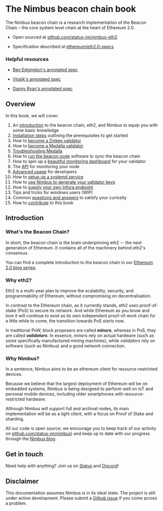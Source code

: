 # The Nimbus beacon chain book

The Nimbus beacon chain is a research implementation of the Beacon Chain – the core system level chain at the heart of Ethereum 2.0.


- Open sourced at [github.com/status-im/nimbus-eth2](https://github.com/status-im/nimbus-eth2/tree/master)

- Specification described at [ethereum/eth2.0-specs](https://github.com/ethereum/eth2.0-specs/tree/v0.12.3#phase-0)


### Helpful resources
- [Ben Edgington's annotated spec](https://benjaminion.xyz/eth2-annotated-spec/phase0/beacon-chain/) 

- [Vitalik's annotated spec](https://github.com/ethereum/annotated-spec/blob/master/phase0/beacon-chain.md)

- [Danny Ryan's annotated spec](https://notes.ethereum.org/@djrtwo/Bkn3zpwxB)


## Overview

In this book, we will cover:

1. An [introduction](./intro.md#introduction) to the beacon chain, eth2, and Nimbus to equip you with some basic knowledge
2. [Installation steps](./install.md) outlining the prerequisites to get started
3. How to [become a Zinken validator](./zinken.md)
4. How to [become a Medalla validator](./medalla.md)
5. [Troubleshooting Medalla](./medalla-troubleshooting.md)
6. How to [run the beacon node](./beacon_node.md) software to sync the beacon chain
7. How to spin up a [beautiful monitoring dashboard](./metrics-pretty-pictures.md) for your validator
8. The [API](./api.md) for monitoring your node
9. [Advanced usage](./advanced.md) for developers
10. How to [setup up a systemd service](./beacon_node_systemd.md)
11. How to [use Nimbus to generate your validator keys](./create_wallet_and_deposit.md)
12. How to [supply your own Infura endpoint](./infura-guide)
13. Tips and tricks for windows users (WIP)
14. Common [questions and answers](./faq.md) to satisfy your curiosity
15. How to [contribute](./contribute.md) to this book


## Introduction

### What's the Beacon Chain?

In short, the beacon chain is the brain underpinning eth2 -- the next generation of Ethereum. It contains all of the machinery behind eth2's consensus.

You can find a complete introduction to the beacon chain in our [Ethereum 2.0 blog series](https://our.status.im/two-point-oh-the-beacon-chain/).



### Why eth2?

Eth2 is a multi-year plan to improve the scalability, security, and programmability of Ethereum, without compromising on decentralisation.

In contrast to the Ethereum chain, as it currently stands, eth2 uses proof-of-stake (PoS) to secure its network. And while Ethereum as you know and love it will continue to exist as its own independent proof-of-work chain for a little while to come, the transition towards PoS starts now.

In traditional PoW, block proposers are called **_miners_**, whereas in PoS, they are called **_validators_**. In essence, _miners_ rely on actual hardware (such as some specifically manufactured mining machines), while _validators_ rely on software (such as Nimbus) and a good network connection.

### Why Nimbus?

In a sentence, Nimbus aims to be an ethereum client for resource-restricted devices. 

Because we believe that the largest deployment of Ethereum will be on embedded systems, Nimbus is being designed to perform well on IoT and personal mobile devices, including older smartphones with resource-restricted hardware.

Although Nimbus will support full and archival nodes, its main implementation will be as a light client, with a focus on Proof of Stake and sharding.

All our code is open source; we encourage you to keep track of our activity on [github.com/status-im/nimbus](github.com/status-im/nimbus)) and keep up to date with our progress through the [Nimbus blog](https://our.status.im/tag/nimbus/).


## Get in touch

Need help with anything? Join us on [Status](https://join.status.im/nimbus-general) and [Discord](https://discord.gg/9dWwPnG)!


## Disclaimer

This documentation assumes Nimbus is in its ideal state. The project is still under active development. Please submit a [Github issue](https://github.com/status-im/nimbus-eth2/issues) if you come across a problem.

<!-- > > > TODO:

1. fill up the gitbook content
2. write questions in the faq.md page -->
